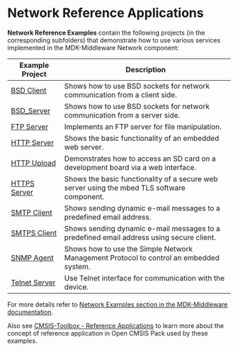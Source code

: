 # Network Reference Applications

**Network Reference Examples** contain the following projects (in the corresponding subfolders) that demonstrate how to use various services implemented in the MDK-Middleware Network component:

| Example Project                  | Description                                                                                 |
|----------------------------------|---------------------------------------------------------------------------------------------|
| [BSD Client](./BSD_Client)       | Shows how to use BSD sockets for network communication from a client side.                  |
| [BSD_Server](./BSD_Server)       | Shows how to use BSD sockets for network communication from a server side.                  |
| [FTP Server](./FTP_Server)       | Implements an FTP server for file manipulation.                                             |
| [HTTP Server](./HTTP_Server)     | Shows the basic functionality of an embedded web server.                                    |
| [HTTP Upload](./HTTP_Upload)     | Demonstrates how to access an SD card on a development board via a web interface.           |
| [HTTPS Server](./HTTPS_Server)   | Shows the basic functionality of a secure web server using the mbed TLS software component. |
| [SMTP Client](./SMTP_Client)     | Shows sending dynamic e-mail messages to a predefined email address.                        |
| [SMTPS Client](./SMTPS_Client)   | Shows sending dynamic e-mail messages to a predefined email address using secure client.    |
| [SNMP Agent](./SNMP_Agent)       | Shows how to use the Simple Network Management Protocol to control an embedded system.      |
| [Telnet Server](./Telnet_Server) | Use Telnet interface for communication with the device.                                     |

For more details refer to [Network Examples section in the MDK-Middleware documentation](https://arm-software.github.io/MDK-Middleware/latest/Network/examples.html).

Also see [CMSIS-Toolbox - Reference Applications](https://github.com/Open-CMSIS-Pack/cmsis-toolbox/blob/main/docs/ReferenceApplications.md) to learn more about the concept of reference application in Open CMSIS Pack used by these examples.
